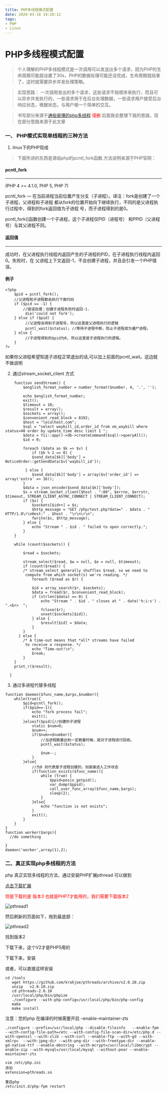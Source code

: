 ```yaml
---
title: PHP多线程模式配置
date: 2020-03-18 19:20:12
tags:
- PHP
- Linux
---
```


# PHP多线程模式配置
> 个人理解的PHP多线程模式是一次调用可以发送出多个请求，因为PHP的生命周期可能就设置了30s，PHP的数据处理可能还没完成，生命周期就结束了，这时就需要异步并发处理策略。

> 实现思路： 一次调用发出的多个请求，这些请求不按顺序来执行，而且可以异步并发执行的，一些请求用于在后台处理数据，一些请求用户接受后台响应状态，根据状态，与用户做一个简单的交互。

> 书写部分来源于[通俗易懂的php多线程](https://www.w3cschool.cn/php/php-thread.html) <span style="color:red">侵删</span> 后面我会整理下我的思路，现在部分思路来源于此文章

### 一、 PHP模式实现单线程的三种方法

1. linux下的PHP现成
> 下面所讲的东西是源自php的pcntl_fork函数.方法说明来源于PHP官网：

#### pcntl_fork
-------------------------------
(PHP 4 >= 4.1.0, PHP 5, PHP 7)

pcntl_fork — 在当前进程当前位置产生分支（子进程）。译注：fork是创建了一个子进程，父进程和子进程 都从fork的位置开始向下继续执行，不同的是父进程执行过程中，得到的fork返回值为子进程 号，而子进程得到的是0。

pcntl_fork()函数创建一个子进程，这个子进程仅PID（进程号） 和PPID（父进程号）与其父进程不同。
#### 返回值
--------------------------

成功时，在父进程执行线程内返回产生的子进程的PID，在子进程执行线程内返回0。失败时，在 父进程上下文返回-1，不会创建子进程，并且会引发一个PHP错误。

#### 例子

```
<?php
    $pid = pcntl_fork();
    //父进程和子进程都会执行下面代码
    if ($pid == -1) {
        //错误处理：创建子进程失败时返回-1.
         die('could not fork');
    } else if ($pid) {
         //父进程会得到子进程号，所以这里是父进程执行的逻辑
         pcntl_wait($status); //等待子进程中断，防止子进程成为僵尸进程。
    } else {
         //子进程得到的$pid为0, 所以这里是子进程执行的逻辑。
    }
?>
```
如果你父进程希望知道子进程正常退出的话,可以加上前面的pcntl_wait。这边就不做说明

2. 通过stream_socket_client 方式

```
    function sendStream() { 
        $english_format_number = number_format($number, 4, '.', ''); 
  
        echo $english_format_number;  
        exit(); 
        $timeout = 10; 
        $result = array(); 
        $sockets = array(); 
        $convenient_read_block = 8192; 
        $host = "localhost.com"; 
        $sql = "select waybill_id,order_id from xm_waybill where status>40 order by update_time desc limit 1 ";  
        $data = Yii::app()->db->createCommand($sql)->queryAll(); 
        $id = 0; 
  
        foreach ($data as $k => $v) { 
            if ($k % 2 == 0) { 
            $send_data[$k]['body'] = NoticeOrder::getSendData($v['waybill_id']); 
  
         } else { 
            $send_data[$k]['body'] = array($v['order_id'] => array('extra' => 16));  
        }  
        $data = json_encode($send_data[$k]['body']); 
        $s = stream_socket_client($host . ":80", $errno, $errstr, $timeout, STREAM_CLIENT_ASYNC_CONNECT | STREAM_CLIENT_CONNECT); 
        if ($s) {  
            $sockets[$id++] = $s; 
            $http_message = "GET /php/test.php?data=" . $data . " HTTP/1.0\r\nHost:" . $host . "\r\n\r\n";  
            fwrite($s, $http_message); 
        } else {  
            echo "Stream " . $id . " failed to open correctly."; 
        }  
    } 
  
    while (count($sockets)) { 
  
        $read = $sockets; 
  
        stream_select($read, $w = null, $e = null, $timeout); 
        if (count($read)) {  
        /* stream_select generally shuffles $read, so we need to 
         compute from which socket(s) we're reading. */
            foreach ($read as $r) { 
  
            $id = array_search($r, $sockets); 
            $data = fread($r, $convenient_read_block); 
            if (strlen($data) == 0) { 
                echo "Stream " . $id . " closes at " . date('h:i:s') . ".<br>  "; 
                fclose($r); 
                unset($sockets[$id]); 
            } else { 
                $result[$id] = $data; 
            } 
        } 
      } else {  
        /* A time-out means that *all* streams have failed 
         to receive a response. */
            echo "Time-out!\n"; 
            break; 
        }  
    }  
    print_r($result); 
  
  }
```

3. 通过多进程代替多线程
```
function daemon($func_name,$args,$number){ 
    while(true){ 
        $pid=pcntl_fork(); 
        if($pid==-1){ 
            echo "fork process fail"; 
            exit(); 
        }elseif($pid){//创建的子进程 
            static $num=0; 
            $num++; 
            if($num>=$number){ 
                //当进程数量达到一定数量时候，就对子进程进行回收。 
                pcntl_wait($status); 
      
                $num--; 
            }  
        }else{ 
            //为0 则代表是子进程创建的，则直接进入工作状态 
            if(function_exists($func_name)){ 
                while (true) { 
                    $ppid=posix_getpid(); 
                    var_dump($ppid); 
                    call_user_func_array($func_name,$args); 
                    sleep(2); 
                } 
            }else{ 
                echo "function is not exists"; 
            } 
            exit();   
        } 
    } 
}  
function worker($args){  
  //do something 
  
}  
daemon('worker',array(1),2); 
```

### 二、真正实现php多线程的方法

php 真正实现多线程的方法，通过安装PHP扩展pthread 可以做到

[点击下载扩展](https://github.com/krakjoe/pthreads)

<font color='red'>但是下载的是 版本3 也就是PHP7才能用的，我们需要下载版本2</font>

![pthread1](http://liahu.cauyyl.com/pthread1.png)

然后刷新的页面如下，拖到最底部：

![pthread2](http://liahu.cauyyl.com/pthread2.png)

找到版本2

下载下来，这个V2才是PHP5用的

下载下来，安装

或者，可以直接这样安装
```
cd /tools  
   wget https://github.com/krakjoe/pthreads/archive/v2.0.10.zip  
   unzip   v2.0.10.zip  
   cd pthreads-2.0.10  
   /usr/local/php/bin/phpize  
   ./configure --with-php-config=/usr/local/php/bin/php-config    
   make  
   make install
 ```
注意：您的php 在编译的时候需要开启 –enable-maintainer-zts

```
./configure --prefix=/usr/local/php --disable-fileinfo   --enable-fpm --with-config-file-path=/etc --with-config-file-scan-dir=/etc/php.d --with-openssl --with-zlib --with-curl --enable-ftp --with-gd --with-xmlrpc  --with-jpeg-dir --with-png-dir --with-freetype-dir --enable-gd-native-ttf --enable-mbstring --with-mcrypt=/usr/local/libmcrypt --enable-zip --with-mysql=/usr/local/mysql --without-pear --enable-maintainer-zts 
```

```
vim /etc/php.ini 
添加
extension=pthreads.so
```

```
重启php  
/etc/init.d/php-fpm restart
```
